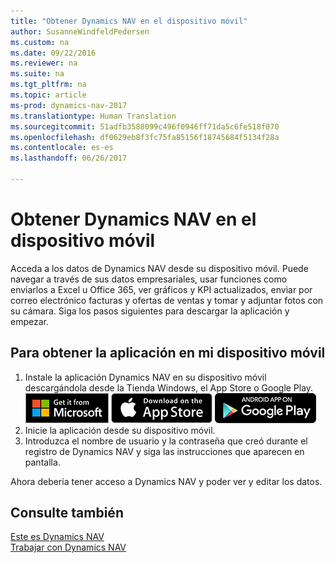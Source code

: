 ```yaml
---
title: "Obtener Dynamics NAV en el dispositivo móvil"
author: SusanneWindfeldPedersen
ms.custom: na
ms.date: 09/22/2016
ms.reviewer: na
ms.suite: na
ms.tgt_pltfrm: na
ms.topic: article
ms-prod: dynamics-nav-2017
ms.translationtype: Human Translation
ms.sourcegitcommit: 51adfb3588099c496f0946ff71da5c6fe518f070
ms.openlocfilehash: df0629eb8f3fc75fa85156f18745684f5134f28a
ms.contentlocale: es-es
ms.lasthandoff: 06/26/2017

---
```


# <a name="get-dynamics-nav-on-my-mobile-device"></a>Obtener Dynamics NAV en el dispositivo móvil
Acceda a los datos de Dynamics NAV desde su dispositivo móvil. Puede navegar a través de sus datos empresariales, usar funciones como enviarlos a Excel u Office 365, ver gráficos y KPI actualizados, enviar por correo electrónico facturas y ofertas de ventas y tomar y adjuntar fotos con su cámara. Siga los pasos siguientes para descargar la aplicación y empezar.

## <a name="to-get-the-app-on-my-mobile-device"></a>Para obtener la aplicación en mi dispositivo móvil
1. Instale la aplicación Dynamics NAV en su dispositivo móvil descargándola desde la Tienda Windows, el App Store o Google Play.  
[![Tienda Windows](./media/install-mobile-app/windowsstore.png)](http://go.microsoft.com/fwlink/?LinkId=734848)
[![App Store](./media/install-mobile-app/appstore.png)](http://go.microsoft.com/fwlink/?LinkId=734847) [![Google Play](./media/install-mobile-app/googleplay.png)](http://go.microsoft.com/fwlink/?LinkId=734849)  
2. Inicie la aplicación desde su dispositivo móvil.
3. Introduzca el nombre de usuario y la contraseña que creó durante el registro de Dynamics NAV y siga las instrucciones que aparecen en pantalla.

Ahora debería tener acceso a Dynamics NAV y poder ver y editar los datos.

## <a name="see-also"></a>Consulte también
[Este es Dynamics NAV](across-get-started.md)  
[Trabajar con Dynamics NAV](ui-work-product.md)  


